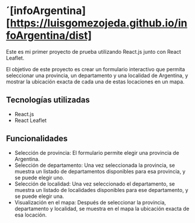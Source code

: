 # ´[infoArgentina][https://luisgomezojeda.github.io/infoArgentina/dist]

Este es mi primer proyecto de prueba utilizando React.js junto con React Leaflet.

El objetivo de este proyecto es crear un formulario interactivo que permita seleccionar una provincia, un departamento y una localidad de Argentina, y mostrar la ubicación exacta de cada una de estas locaciones en un mapa.

## Tecnologías utilizadas

- React.js
- React Leaflet

## Funcionalidades

- Selección de provincia: El formulario permite elegir una provincia de Argentina.
- Selección de departamento: Una vez seleccionada la provincia, se muestra un listado de departamentos disponibles para esa provincia, y se puede elegir uno.
- Selección de localidad: Una vez seleccionado el departamento, se muestra un listado de localidades disponibles para ese departamento, y se puede elegir una.
- Visualización en el mapa: Después de seleccionar la provincia, departamento y localidad, se muestra en el mapa la ubicación exacta de esa locación.
